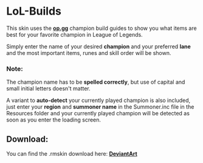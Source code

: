 # LoL-Builds
This skin uses the **[op.gg](op.gg)** champion build guides to show you what items are best for your favorite champion in League of Legends.

Simply enter the name of your desired **champion** and your preferred **lane** and the most important items, runes and skill order will be shown.

### Note:
The champion name has to be **spelled correctly**, but use of capital and small initial letters doesn't matter.

A variant to **auto-detect** your currently played champion is also included, just enter your **region** and **summoner name** in the Summoner.inc file in the Resources folder and your currently played champion will be detected as soon as you enter the loading screen.

## Download:
You can find the .rmskin download here: **[DeviantArt](https://www.deviantart.com/therealturtler/art/LoL-Builds-760499148)**
